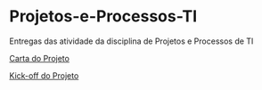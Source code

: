 # Projetos-e-Processos-TI
Entregas das atividade da disciplina de Projetos e Processos de TI
<!DOCTYPE html>
<html>
  <body>
    <p>
      <a 
      href="https://docs.google.com/document/d/1EU082bWbwCvHDOt6_Rs0AAK5TzR0OdTy/edit" target="_blank"> Carta do Projeto
      </a>    
    </p>  
    <p>
      <a 
      href="https://docs.google.com/document/d/141jLlueFPIR9iUevlL2rOLJVXWFTisGO/edit" target="_blank"> Kick-off do Projeto
      </a>    
    </p>  
    
  </body>
</html>

